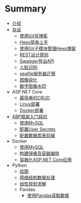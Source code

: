 # Summary

* [介绍](README.md)
* [杂谈](Other/README.md)
  * [使用Git写博客](Other/使用Git写博客.md)
  * [Hexo简单上手](Other/Hexo简单上手.md)
  * [使用Git子模块管理Hexo博客](Other/使用Git子模块管理Hexo博客.md)
  * [REST设计原则](Other/REST设计原则.md)
  * [Swagger导出API](Other/Swagger导出API.md)
  * [人脸识别](Other/人脸识别.md)
  * [seafile服务器迁移](Other/seafile服务器迁移.md)
  * [图像锐化](Other/图像锐化.md)
  * [数字图像水印](Other/数字图像水印.md)
* ASP.NET Core
  * [最简单的CRUD](ASPNETCore/最简单的CRUD.md)
  * [Linux部署](ASPNETCore/Linux部署.md)
  * [Docker部署](ASPNETCore/Docker部署.md)
* [ABP框架入门踩坑](ABP框架入门踩坑/README.md)
  * [使用MySQL](ABP框架入门踩坑/使用MySQL.md)
  * [配置User Secrets](ABP框架入门踩坑/配置UserSecrets.md)
  * [配置数据库表前缀](ABP框架入门踩坑/配置数据库表前缀.md)
* Docker
  * [使用MySQL](Docker/使用MySQL.md)
  * [构建镜像及容器编排](Docker/构建镜像及容器编排.md)
  * [容器化ASP.NET Core应用](Docker/容器化ASPNETCore应用.md)
* Python
  * [绘图](Python/绘图.md)
  * [网络结构数据处理](Python/网络结构数据处理.md)
  * [线性规划求解](Python/线性规划求解.md)
  * Pandas
    * [使用Pandas读取数据](Python/Pandas/使用Pandas读取数据.md)